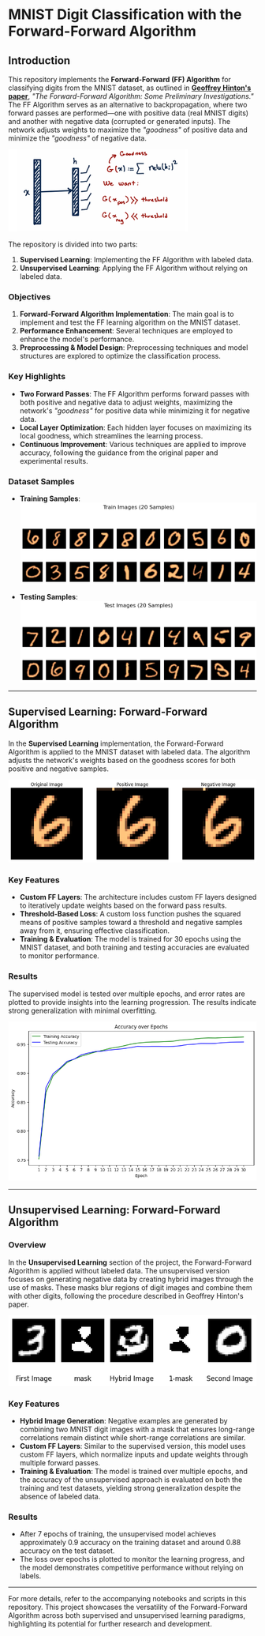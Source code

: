 # MNIST Digit Classification with the Forward-Forward Algorithm

## Introduction

This repository implements the **Forward-Forward (FF) Algorithm** for classifying digits from the MNIST dataset, as outlined in **[Geoffrey Hinton's paper](https://www.cs.toronto.edu/~hinton/FFA13.pdf)**, *"The Forward-Forward Algorithm: Some Preliminary Investigations."* The FF Algorithm serves as an alternative to backpropagation, where two forward passes are performed—one with positive data (real MNIST digits) and another with negative data (corrupted or generated inputs). The network adjusts weights to maximize the *"goodness"* of positive data and minimize the *"goodness"* of negative data.

![Goodness](images/Goodness.PNG)

The repository is divided into two parts:
1. **Supervised Learning**: Implementing the FF Algorithm with labeled data.
2. **Unsupervised Learning**: Applying the FF Algorithm without relying on labeled data.

### Objectives

1. **Forward-Forward Algorithm Implementation**: The main goal is to implement and test the FF learning algorithm on the MNIST dataset.
2. **Performance Enhancement**: Several techniques are employed to enhance the model's performance.
3. **Preprocessing & Model Design**: Preprocessing techniques and model structures are explored to optimize the classification process.

### Key Highlights

- **Two Forward Passes**: The FF Algorithm performs forward passes with both positive and negative data to adjust weights, maximizing the network's *"goodness"* for positive data while minimizing it for negative data.
- **Local Layer Optimization**: Each hidden layer focuses on maximizing its local goodness, which streamlines the learning process.
- **Continuous Improvement**: Various techniques are applied to improve accuracy, following the guidance from the original paper and experimental results.

### Dataset Samples

- **Training Samples**:
  ![Train Samples](images/Sample_of_Train_Images.png)

- **Testing Samples**:
  ![Test Samples](images/Sample_of_Test_Images.png)

---

## Supervised Learning: Forward-Forward Algorithm

In the **Supervised Learning** implementation, the Forward-Forward Algorithm is applied to the MNIST dataset with labeled data. The algorithm adjusts the network's weights based on the goodness scores for both positive and negative samples.

![Positive-Negative Example](images/Original_Positive_Negative.png)

### Key Features

- **Custom FF Layers**: The architecture includes custom FF layers designed to iteratively update weights based on the forward pass results.
- **Threshold-Based Loss**: A custom loss function pushes the squared means of positive samples toward a threshold and negative samples away from it, ensuring effective classification.
- **Training & Evaluation**: The model is trained for 30 epochs using the MNIST dataset, and both training and testing accuracies are evaluated to monitor performance.

### Results

The supervised model is tested over multiple epochs, and error rates are plotted to provide insights into the learning progression. 
The results indicate strong generalization with minimal overfitting.

![Supervised Notebook Results](images/Accuracy_Supervised.png)

---

## Unsupervised Learning: Forward-Forward Algorithm

### Overview

In the **Unsupervised Learning** section of the project, the Forward-Forward Algorithm is applied without labeled data. The unsupervised version focuses on generating negative data by creating hybrid images through the use of masks. These masks blur regions of digit images and combine them with other digits, following the procedure described in Geoffrey Hinton's paper.

![Masks](images/Unsupervised_sample.png)

### Key Features

- **Hybrid Image Generation**: Negative examples are generated by combining two MNIST digit images with a mask that ensures long-range correlations remain distinct while short-range correlations are similar.
- **Custom FF Layers**: Similar to the supervised version, this model uses custom FF layers, which normalize inputs and update weights through multiple forward passes.
- **Training & Evaluation**: The model is trained over multiple epochs, and the accuracy of the unsupervised approach is evaluated on both the training and test datasets, yielding strong generalization despite the absence of labeled data.

### Results

- After 7 epochs of training, the unsupervised model achieves approximately 0.9 accuracy on the training dataset and around 0.88 accuracy on the test dataset.
- The loss over epochs is plotted to monitor the learning progress, and the model demonstrates competitive performance without relying on labels.

---

For more details, refer to the accompanying notebooks and scripts in this repository. 
This project showcases the versatility of the Forward-Forward Algorithm across both supervised and unsupervised learning paradigms, highlighting its potential for further research and development.

